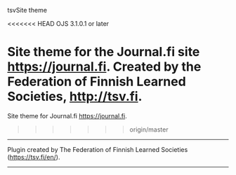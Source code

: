 tsvSite theme

<<<<<<< HEAD
OJS 3.1.0.1 or later

Site theme for the Journal.fi site https://journal.fi. Created by the Federation of Finnish Learned Societies, http://tsv.fi.
=======
Site theme for Journal.fi https://journal.fi. 
>>>>>>> origin/master

***
Plugin created by The Federation of Finnish Learned Societies (https://tsv.fi/en/).
***


